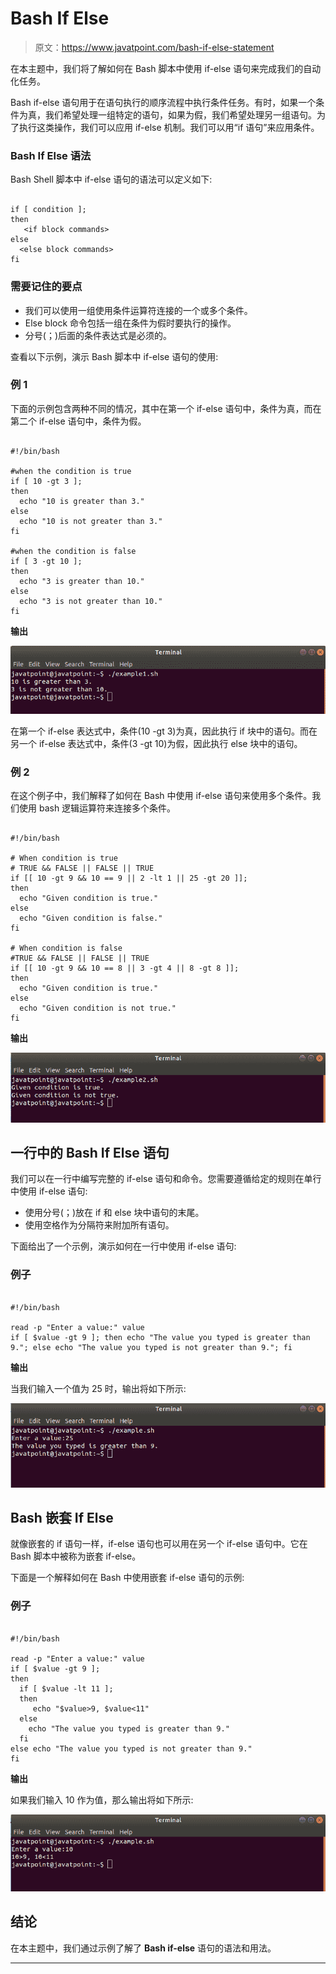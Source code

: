 # Bash If Else

> 原文：<https://www.javatpoint.com/bash-if-else-statement>

在本主题中，我们将了解如何在 Bash 脚本中使用 if-else 语句来完成我们的自动化任务。

Bash if-else 语句用于在语句执行的顺序流程中执行条件任务。有时，如果一个条件为真，我们希望处理一组特定的语句，如果为假，我们希望处理另一组语句。为了执行这类操作，我们可以应用 if-else 机制。我们可以用“if 语句”来应用条件。

### Bash If Else 语法

Bash Shell 脚本中 if-else 语句的语法可以定义如下:

```

if [ condition ];
then
   <if block commands>
else
  <else block commands>
fi

```

### 需要记住的要点

*   我们可以使用一组使用条件运算符连接的一个或多个条件。
*   Else block 命令包括一组在条件为假时要执行的操作。
*   分号(；)后面的条件表达式是必须的。

查看以下示例，演示 Bash 脚本中 if-else 语句的使用:

### 例 1

下面的示例包含两种不同的情况，其中在第一个 if-else 语句中，条件为真，而在第二个 if-else 语句中，条件为假。

```

#!/bin/bash

#when the condition is true
if [ 10 -gt 3 ];
then
  echo "10 is greater than 3."
else
  echo "10 is not greater than 3."
fi

#when the condition is false
if [ 3 -gt 10 ];
then
  echo "3 is greater than 10."
else
  echo "3 is not greater than 10."
fi

```

**输出**

![Bash If Else Statement](img/40afd014d10a1d8d6e4e45ce4a076e1a.png)

在第一个 if-else 表达式中，条件(10 -gt 3)为真，因此执行 if 块中的语句。而在另一个 if-else 表达式中，条件(3 -gt 10)为假，因此执行 else 块中的语句。

### 例 2

在这个例子中，我们解释了如何在 Bash 中使用 if-else 语句来使用多个条件。我们使用 bash 逻辑运算符来连接多个条件。

```

#!/bin/bash

# When condition is true
# TRUE && FALSE || FALSE || TRUE
if [[ 10 -gt 9 && 10 == 9 || 2 -lt 1 || 25 -gt 20 ]];
then
  echo "Given condition is true."
else
  echo "Given condition is false."
fi

# When condition is false
#TRUE && FALSE || FALSE || TRUE
if [[ 10 -gt 9 && 10 == 8 || 3 -gt 4 || 8 -gt 8 ]];
then
  echo "Given condition is true."
else
  echo "Given condition is not true."
fi

```

**输出**

![Bash If Else Statement](img/def55746a8ff45f6de4c3906fd9cc8e3.png)

## 一行中的 Bash If Else 语句

我们可以在一行中编写完整的 if-else 语句和命令。您需要遵循给定的规则在单行中使用 if-else 语句:

*   使用分号(；)放在 if 和 else 块中语句的末尾。
*   使用空格作为分隔符来附加所有语句。

下面给出了一个示例，演示如何在一行中使用 if-else 语句:

### 例子

```

#!/bin/bash

read -p "Enter a value:" value
if [ $value -gt 9 ]; then echo "The value you typed is greater than 9."; else echo "The value you typed is not greater than 9."; fi

```

**输出**

当我们输入一个值为 25 时，输出将如下所示:

![Bash If Else Statement](img/678b5f38e171823134c7604bc41afb55.png)

## Bash 嵌套 If Else

就像嵌套的 if 语句一样，if-else 语句也可以用在另一个 if-else 语句中。它在 Bash 脚本中被称为嵌套 if-else。

下面是一个解释如何在 Bash 中使用嵌套 if-else 语句的示例:

### 例子

```

#!/bin/bash

read -p "Enter a value:" value
if [ $value -gt 9 ];
then
  if [ $value -lt 11 ];
  then
     echo "$value>9, $value<11"
  else
    echo "The value you typed is greater than 9."
  fi
else echo "The value you typed is not greater than 9."
fi

```

**输出**

如果我们输入 10 作为值，那么输出将如下所示:

![Bash If Else Statement](img/4dcc6b7f833a425db8c8fcb8c372cd21.png)

## 结论

在本主题中，我们通过示例了解了 **Bash if-else** 语句的语法和用法。

* * *